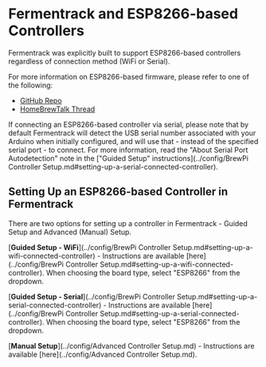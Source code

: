 # Fermentrack and ESP8266-based Controllers

Fermentrack was explicitly built to support ESP8266-based controllers regardless of connection method (WiFi or Serial). 

For more information on ESP8266-based firmware, please refer to one of the following:

* [GitHub Repo](https://github.com/enorfelt/brewpi-esp8266)
* [HomeBrewTalk Thread](https://www.homebrewtalk.com/forum/threads/native-esp8266-brewpi-firmware-wifi-brewpi-no-arduino-needed.586476/)


If connecting an ESP8266-based controller via serial, please note that by default Fermentrack will detect the USB serial number associated with your Arduino when initially configured, and will use that - instead of the specified serial port - to connect. For more information, read the "About Serial Port Autodetection" note in the ["Guided Setup" instructions](../config/BrewPi Controller Setup.md#setting-up-a-serial-connected-controller).


## Setting Up an ESP8266-based Controller in Fermentrack

There are two options for setting up a controller in Fermentrack - Guided Setup and Advanced (Manual) Setup.

[**Guided Setup - WiFi**](../config/BrewPi Controller Setup.md#setting-up-a-wifi-connected-controller) - Instructions are available [here](../config/BrewPi Controller Setup.md#setting-up-a-wifi-connected-controller). When choosing the board type, select "ESP8266" from the dropdown.

[**Guided Setup - Serial**](../config/BrewPi Controller Setup.md#setting-up-a-serial-connected-controller) - Instructions are available [here](../config/BrewPi Controller Setup.md#setting-up-a-serial-connected-controller). When choosing the board type, select "ESP8266" from the dropdown.

[**Manual Setup**](../config/Advanced Controller Setup.md) - Instructions are available [here](../config/Advanced Controller Setup.md).

